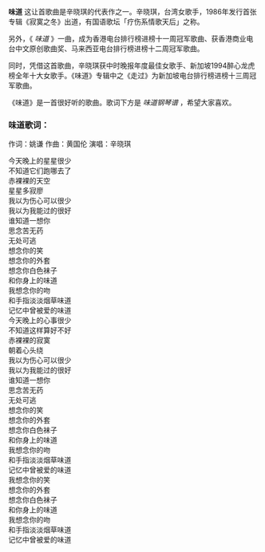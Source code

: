 

**味道** 这让首歌曲是辛晓琪的代表作之一。辛晓琪，台湾女歌手，1986年发行首张专辑《寂寞之冬》出道，有国语歌坛「疗伤系情歌天后」之称。

另外，《 _味道_ 》一曲，成为香港电台排行榜进榜十一周冠军歌曲、获香港商业电台中文原创歌曲奖、马来西亚电台排行榜进榜十二周冠军歌曲。

同时，凭借这首歌曲，辛晓琪获中时晚报年度最佳女歌手、新加坡1994醉心龙虎榜全年十大女歌手。《味道》专辑中之《走过》为新加坡电台排行榜进榜十三周冠军歌曲。

《味道》是一首很好听的歌曲。歌词下方是 _味道钢琴谱_ ，希望大家喜欢。

### 味道歌词：

作词：姚谦 作曲：黄国伦 演唱：辛晓琪

今天晚上的星星很少  
不知道它们跑哪去了  
赤裸裸的天空  
星星多寂廖  
我以为伤心可以很少  
我以为我能过的很好  
谁知道一想你  
思念苦无药  
无处可逃  
想念你的笑  
想念你的外套  
想念你白色袜子  
和你身上的味道  
我想念你的吻  
和手指淡淡烟草味道  
记忆中曾被爱的味道  
今天晚上的心事很少  
不知道这样算好不好  
赤裸裸的寂寞  
朝着心头绕  
我以为伤心可以很少  
我以为我能过的很好  
谁知道一想你  
思念苦无药  
无处可逃  
想念你的笑  
想念你的外套  
想念你白色袜子  
和你身上的味道  
我想念你的吻  
和手指淡淡烟草味道  
记忆中曾被爱的味道  
我想念你的笑  
想念你的外套  
想念你白色袜子  
和你身上的味道  
我想念你的吻  
和手指淡淡烟草味道  
记忆中曾被爱的味道

